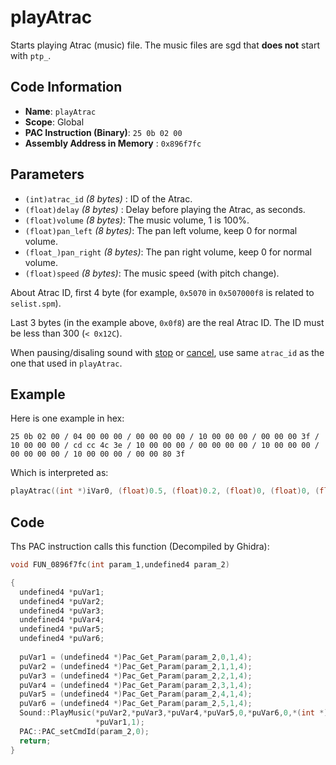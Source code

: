 # playAtrac

Starts playing Atrac (music) file. The music files are sgd that **does not** start with `ptp_`.

## Code Information

- **Name**: `playAtrac`
- **Scope**: Global
- **PAC Instruction (Binary)**: `25 0b 02 00`
- **Assembly Address in Memory** : `0x896f7fc`

## Parameters

- `(int)atrac_id` *(8 bytes)* : ID of the Atrac.
- `(float)delay` *(8 bytes)* : Delay before playing the Atrac, as seconds.
- `(float)volume` *(8 bytes)*: The music volume, 1 is 100%.
- `(float)pan_left` *(8 bytes)*: The pan left volume, keep 0 for normal volume.
- `(float_)pan_right` *(8 bytes)*: The pan right volume, keep 0 for normal volume.
- `(float)speed` *(8 bytes)*: The music speed (with pitch change).

About Atrac ID, first 4 byte (for example, `0x5070` in `0x507000f8` is related to  `selist.spm`).

Last 3 bytes (in the example above, `0x0f8`) are the real Atrac ID. The ID must be less than 300 (`< 0x12C`).

When pausing/disaling sound with [stop](./stop.md) or [cancel](./cancel.md), use same `atrac_id` as the one that used in `playAtrac`.

## Example

Here is one example in hex:

```25 0b 02 00 / 04 00 00 00 / 00 00 00 00 / 10 00 00 00 / 00 00 00 3f / 10 00 00 00 / cd cc 4c 3e / 10 00 00 00 / 00 00 00 00 / 10 00 00 00 / 00 00 00 00 / 10 00 00 00 / 00 00 80 3f```

Which is interpreted as:

```c
playAtrac((int *)iVar0, (float)0.5, (float)0.2, (float)0, (float)0, (float)1)
```

## Code

Ths PAC instruction calls this function (Decompiled by Ghidra):

```c
void FUN_0896f7fc(int param_1,undefined4 param_2)

{
  undefined4 *puVar1;
  undefined4 *puVar2;
  undefined4 *puVar3;
  undefined4 *puVar4;
  undefined4 *puVar5;
  undefined4 *puVar6;
  
  puVar1 = (undefined4 *)Pac_Get_Param(param_2,0,1,4);
  puVar2 = (undefined4 *)Pac_Get_Param(param_2,1,1,4);
  puVar3 = (undefined4 *)Pac_Get_Param(param_2,2,1,4);
  puVar4 = (undefined4 *)Pac_Get_Param(param_2,3,1,4);
  puVar5 = (undefined4 *)Pac_Get_Param(param_2,4,1,4);
  puVar6 = (undefined4 *)Pac_Get_Param(param_2,5,1,4);
  Sound::PlayMusic(*puVar2,*puVar3,*puVar4,*puVar5,0,*puVar6,0,*(int *)(param_1 + 0x14) + 0x60,
                   *puVar1,1);
  PAC::PAC_setCmdId(param_2,0);
  return;
}
```
